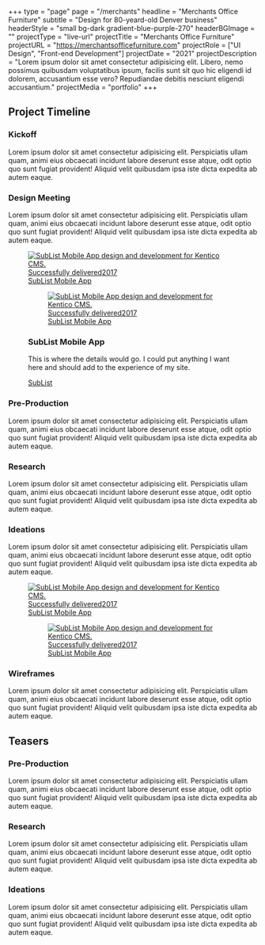 +++
type = "page"
page = "/merchants"
headline = "Merchants Office Furniture"
subtitle = "Design for 80-yeard-old Denver business"
headerStyle = "small bg-dark gradient-blue-purple-270"
headerBGImage = ""
projectType = "live-url"
projectTitle = "Merchants Office Furniture"
projectURL = "https://merchantsofficefurniture.com"
projectRole = ["UI Design", "Front-end Development"]
projectDate = "2021"
projectDescription = "Lorem ipsum dolor sit amet consectetur adipisicing elit. Libero, nemo possimus quibusdam voluptatibus ipsum, facilis sunt sit quo hic eligendi id dolorem, accusantium esse vero? Repudiandae debitis nesciunt eligendi accusantium."
projectMedia = "portfolio"
+++

<!-- Case Study :: -->
<section class="pt-1 lg-pt-4 pb-2">
  <div class="container">
    <h2 class="align-center mb-4">Project Timeline</h2>
    <div class="flex-column gap-1">
      <div class="mb-2">
        <div class="grid-set">
          <div class="flex-column">
            <div class="mb-3">
              <h3>Kickoff</h3>
              <p>Lorem ipsum dolor sit amet consectetur adipisicing elit. Perspiciatis ullam quam, animi eius obcaecati incidunt labore deserunt esse atque, odit optio quo sunt fugiat provident! Aliquid velit quibusdam ipsa iste dicta expedita ab autem eaque.</p>
            </div>
            <div class="">
              <h3>Design Meeting</h3>
              <p>Lorem ipsum dolor sit amet consectetur adipisicing elit. Perspiciatis ullam quam, animi eius obcaecati incidunt labore deserunt esse atque, odit optio quo sunt fugiat provident! Aliquid velit quibusdam ipsa iste dicta expedita ab autem eaque.</p>
            </div>
          </div>
          <figure class="media-item">
            <a class="media-wrap img" href="#0">
              <img class="lazyload" data-src="../images/content-img/16x9/img-16x9-SubList-XD.webp" alt="SubList Mobile App design and development for Kentico CMS.">
              <time class="time-stamp" datetime="2017"><span class="sr-only">Successfully delivered</span>2017</time>
              <figcaption class="media-caption" aria-hidden="true">
                <span class="project-title">SubList Mobile App</span>
              </figcaption>
            </a>
            <noscript>
              <figure class="media-item">
                <a class="media-wrap img" href="#0">
                  <img src="../images/content-img/16x9/img-16x9-SubList-XD.webp" alt="SubList Mobile App design and development for Kentico CMS.">
                  <time class="time-stamp" datetime="2017"><span class="sr-only">Successfully delivered</span>2017</time>
                  <figcaption class="media-caption" aria-hidden="true">
                    <span class="project-title">SubList Mobile App</span>
                  </figcaption>
                </a>
              </figure>
            </noscript>
            <div class="media-details pt-2 pb-2 pr-pl-tiny">
              <h3 class="mb-sm">SubList Mobile App</h3>
              <p class="mb-2">This is where the details would go. I could put anything I want here and should add to the experience of my
                site.</p>
              <a href="./sublist">SubList</a>
            </div>
          </figure>
        </div>
      </div>
      <div class="grid-set mb-5 pt-pb-2">
        <div class="mb-2">
          <h3>Pre-Production</h3>
          <p>Lorem ipsum dolor sit amet consectetur adipisicing elit. Perspiciatis ullam quam, animi eius obcaecati incidunt labore deserunt esse atque, odit optio quo sunt fugiat provident! Aliquid velit quibusdam ipsa iste dicta expedita ab autem eaque.</p>
        </div>
        <div class="mb-2">
          <h3>Research</h3>
          <p>Lorem ipsum dolor sit amet consectetur adipisicing elit. Perspiciatis ullam quam, animi eius obcaecati incidunt labore deserunt esse atque, odit optio quo sunt fugiat provident! Aliquid velit quibusdam ipsa iste dicta expedita ab autem eaque.</p>
        </div>
        <!-- Ideations -->
        <div class="mb-2">
          <h3>Ideations</h3>
          <p>Lorem ipsum dolor sit amet consectetur adipisicing elit. Perspiciatis ullam quam, animi eius obcaecati incidunt labore deserunt esse atque, odit optio quo sunt fugiat provident! Aliquid velit quibusdam ipsa iste dicta expedita ab autem eaque.</p>
        </div>
      </div>
    </div>
  </div>
  <div class="bg-dark gradient-change container-fluid pr-pl-0 md-pt-4 pb-4">
    <div class="grid-2-col">
      <figure class="media-item">
        <a class="media-wrap img" href="#0">
          <img class="lazyload" data-src="../images/content-img/16x9/img-16x9-SubList-XD.webp" alt="SubList Mobile App design and development for Kentico CMS.">
          <time class="time-stamp" datetime="2017"><span class="sr-only">Successfully delivered</span>2017</time>
          <figcaption class="media-caption" aria-hidden="true">
            <span class="project-title">SubList Mobile App</span>
          </figcaption>
        </a>
        <noscript>
          <figure class="media-item">
            <a class="media-wrap img" href="#0">
              <img src="../images/content-img/16x9/img-16x9-SubList-XD.webp" alt="SubList Mobile App design and development for Kentico CMS.">
              <time class="time-stamp" datetime="2017"><span class="sr-only">Successfully delivered</span>2017</time>
              <figcaption class="media-caption" aria-hidden="true">
                <span class="project-title">SubList Mobile App</span>
              </figcaption>
            </a>
          </figure>
        </noscript>
      </figure>
      <div class="flex-column">
        <div class="pt-2 pl-3 pr-3 md-pt-0 md-pl-0 lg-pt-3 lg-pl-5">
          <h3>Wireframes</h3>
          <p>Lorem ipsum dolor sit amet consectetur adipisicing elit. Perspiciatis ullam quam, animi eius obcaecati incidunt labore deserunt esse atque, odit optio quo sunt fugiat provident! Aliquid velit quibusdam ipsa iste dicta expedita ab autem eaque.</p>
        </div>
      </div>
    </div>
  </div>
  <div class="container">
    <div class="pt-4">
      <h2 class="align-center mb-4">Teasers</h2>
      <div class="grid-set mb-5">
        <div class="">
          <h3>Pre-Production</h3>
          <p>Lorem ipsum dolor sit amet consectetur adipisicing elit. Perspiciatis ullam quam, animi eius obcaecati incidunt labore deserunt esse atque, odit optio quo sunt fugiat provident! Aliquid velit quibusdam ipsa iste dicta expedita ab autem eaque.</p>
        </div>
        <div class="">
          <h3>Research</h3>
          <p>Lorem ipsum dolor sit amet consectetur adipisicing elit. Perspiciatis ullam quam, animi eius obcaecati incidunt labore deserunt esse atque, odit optio quo sunt fugiat provident! Aliquid velit quibusdam ipsa iste dicta expedita ab autem eaque.</p>
        </div>
        <div class="">
          <h3>Ideations</h3>
          <p>Lorem ipsum dolor sit amet consectetur adipisicing elit. Perspiciatis ullam quam, animi eius obcaecati incidunt labore deserunt esse atque, odit optio quo sunt fugiat provident! Aliquid velit quibusdam ipsa iste dicta expedita ab autem eaque.</p>
        </div>
      </div>
    </div>
  </div>
</section>
